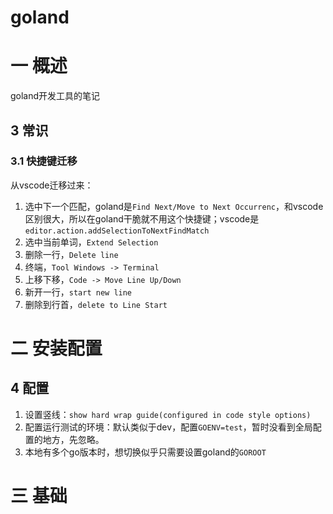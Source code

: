 # goland

# 一 概述
goland开发工具的笔记

## 3 常识
### 3.1 快捷键迁移
从vscode迁移过来：
1. 选中下一个匹配，goland是`Find Next/Move to Next Occurrenc`，和vscode区别很大，所以在goland干脆就不用这个快捷键；vscode是`editor.action.addSelectionToNextFindMatch`
2. 选中当前单词，`Extend Selection`
3. 删除一行，`Delete line`
4. 终端，`Tool Windows -> Terminal`
5. 上移下移，`Code -> Move Line Up/Down`
6. 新开一行，`start new line`
7. 删除到行首，`delete to Line Start`

# 二 安装配置
## 4 配置
1. 设置竖线：`show hard wrap guide(configured in code style options)`
2. 配置运行测试的环境：默认类似于dev，配置`GOENV=test`，暂时没看到全局配置的地方，先忽略。
3. 本地有多个go版本时，想切换似乎只需要设置goland的`GOROOT`

# 三 基础


